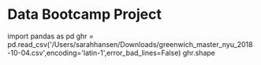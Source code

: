 # Data Bootcamp Project
import pandas as pd
ghr = pd.read_csv('/Users/sarahhansen/Downloads/greenwich_master_nyu_2018-10-04.csv',encoding='latin-1',error_bad_lines=False)
ghr.shape
